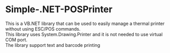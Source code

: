 # Simple-.NET-POSPrinter
This is a VB.NET library that can be used to easily manage a thermal printer without using ESC/POS commands.<br>
This library uses System.Drawing.Printer and it is not needed to use virtual COM port.<br>
The library support text and barcode printing
